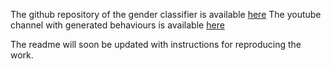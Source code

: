 The github repository of the gender classifier is available [here](https://github.com/behavioursGeneration/gender-classifier?tab=readme-ov-file)
The youtube channel with generated behaviours is available [here](https://www.youtube.com/playlist?list=PLRyxHB7gYN-D8v_mMn4RZvJfH00h7bRT1)

The readme will soon be updated with instructions for reproducing the work.

